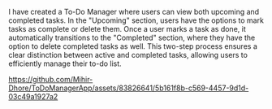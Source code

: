 I have created a To-Do Manager where users can view both upcoming and completed tasks. In the "Upcoming" section, users have the options to mark tasks as complete or delete them. Once a user marks a task as done, it automatically transitions to the "Completed" section, where they have the option to delete completed tasks as well. This two-step process ensures a clear distinction between active and completed tasks, allowing users to efficiently manage their to-do list.



https://github.com/Mihir-Dhore/ToDoManagerApp/assets/83826641/5b161f8b-c569-4457-9d1d-03c49a1927a2

